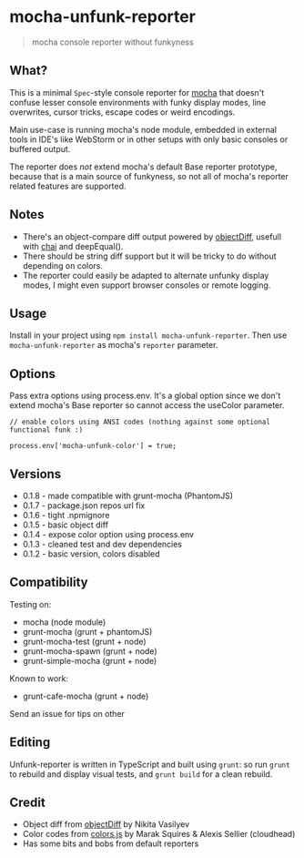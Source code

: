 # mocha-unfunk-reporter

> mocha console reporter without funkyness

## What?

This is a minimal `Spec`-style console reporter for [mocha](http://visionmedia.github.io/mocha/) that doesn't confuse lesser console environments with funky display modes, line overwrites, cursor tricks, escape codes or weird encodings.

Main use-case is running mocha's node module, embedded in external tools in IDE's like WebStorm or in other setups with only basic consoles or buffered output. 

The reporter does *not* extend mocha's default Base reporter prototype, because that is a main source of funkyness, so not all of mocha's reporter related features are supported.

## Notes

* There's an object-compare diff output powered by [objectDiff](https://github.com/NV/objectDiff.js), usefull with [chai](http://chaijs.com/) and deepEqual().
* There should be string diff support but it will be tricky to do without depending on colors.
* The reporter could easily be adapted to alternate unfunky display modes, I might even support browser consoles or remote logging.

## Usage

Install in your project using `npm install mocha-unfunk-reporter`. Then use `mocha-unfunk-reporter` as mocha's `reporter` parameter.

## Options

Pass extra options using process.env. It's a global option since we don't extend mocha's Base reporter so cannot access the useColor parameter.

````
// enable colors using ANSI codes (nothing against some optional functional funk :)

process.env['mocha-unfunk-color'] = true;
````

## Versions

* 0.1.8 - made compatible with grunt-mocha (PhantomJS)
* 0.1.7 - package.json repos url fix
* 0.1.6 - tight .npmignore
* 0.1.5 - basic object diff
* 0.1.4 - expose color option using process.env
* 0.1.3 - cleaned test and dev dependencies
* 0.1.2 - basic version, colors disabled

## Compatibility

Testing on:
* mocha (node module)
* grunt-mocha (grunt + phantomJS)
* grunt-mocha-test (grunt + node)
* grunt-mocha-spawn (grunt + node)
* grunt-simple-mocha (grunt + node)

Known to work:

* grunt-cafe-mocha (grunt + node)

Send an issue for tips on other 

## Editing

Unfunk-reporter is written in TypeScript and built using `grunt`: so run `grunt` to rebuild and display visual tests, and `grunt build` for a clean rebuild.

## Credit

* Object diff from [objectDiff](https://github.com/NV/objectDiff.js) by Nikita Vasilyev
* Color codes from [colors.js](https://github.com/marak/colors.js/) by Marak Squires & Alexis Sellier (cloudhead)
* Has some bits and bobs from default reporters

